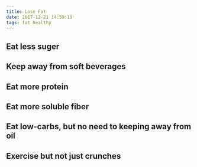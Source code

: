 ```yaml
---
title: Lose Fat
date: 2017-12-21 14:59:19
tags: fat healthy
---
```

## Eat less suger

## Keep away from soft beverages

## Eat more protein

## Eat more soluble fiber

## Eat low-carbs, but no need to keeping away from oil

## Exercise but not just crunches
